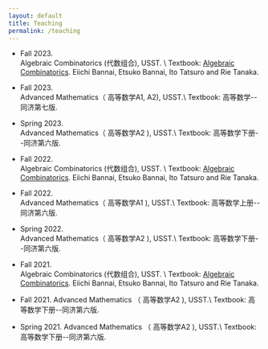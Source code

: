 ```yaml
---
layout: default
title: Teaching
permalink: /teaching
---
```

* Fall 2023.   
      Algebraic Combinatorics (代数组合), USST. \\
    Textbook:  [Algebraic Combinatorics](https://www.degruyter.com/document/doi/10.1515/9783110630251/html). 
    Eiichi Bannai, Etsuko Bannai, Ito Tatsuro and Rie Tanaka.

* Fall 2023.   
      Advanced Mathematics（ 高等数学A1, A2), USST.\\
   Textbook:  高等数学--同济第七版.
  
* Spring 2023.   
      Advanced Mathematics（ 高等数学A2 ), USST.\\
   Textbook:  高等数学下册--同济第六版.
   
* Fall 2022.   
      Algebraic Combinatorics (代数组合), USST. \\
    Textbook:  [Algebraic Combinatorics](https://www.degruyter.com/document/doi/10.1515/9783110630251/html). 
    Eiichi Bannai, Etsuko Bannai, Ito Tatsuro and Rie Tanaka.

* Fall 2022.   
      Advanced Mathematics（ 高等数学A1 ), USST.\\
   Textbook:  高等数学上册--同济第六版.
   
* Spring 2022.   
      Advanced Mathematics（ 高等数学A2 ), USST.\\
   Textbook:  高等数学下册--同济第六版.
      
* Fall 2021.   
    Algebraic Combinatorics (代数组合), USST. \\
    Textbook:  [Algebraic Combinatorics](https://www.degruyter.com/document/doi/10.1515/9783110630251/html).
    Eiichi Bannai, Etsuko Bannai, Ito Tatsuro and Rie Tanaka.
  
* Fall 2021.   Advanced Mathematics （ 高等数学A2 ), USST.\\
  Textbook:  高等数学下册--同济第六版.
  
* Spring 2021.   Advanced Mathematics （ 高等数学A2 ), USST.\\
  Textbook:  高等数学下册--同济第六版.
